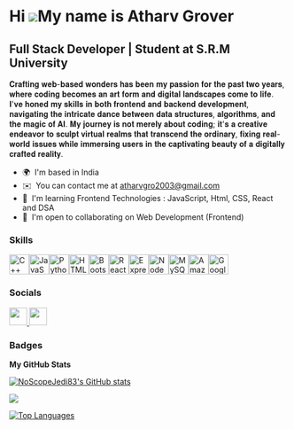 Hi ![](https://user-images.githubusercontent.com/18350557/176309783-0785949b-9127-417c-8b55-ab5a4333674e.gif)My name is Atharv Grover
=====================================================================================================================================

Full Stack Developer | Student at S.R.M University
--------------------------------------------------

𝐂𝐫𝐚𝐟𝐭𝐢𝐧𝐠 𝐰𝐞𝐛-𝐛𝐚𝐬𝐞𝐝 𝐰𝐨𝐧𝐝𝐞𝐫𝐬 𝐡𝐚𝐬 𝐛𝐞𝐞𝐧 𝐦𝐲 𝐩𝐚𝐬𝐬𝐢𝐨𝐧 𝐟𝐨𝐫 𝐭𝐡𝐞 𝐩𝐚𝐬𝐭 𝐭𝐰𝐨 𝐲𝐞𝐚𝐫𝐬, 𝐰𝐡𝐞𝐫𝐞 𝐜𝐨𝐝𝐢𝐧𝐠 𝐛𝐞𝐜𝐨𝐦𝐞𝐬 𝐚𝐧 𝐚𝐫𝐭 𝐟𝐨𝐫𝐦 𝐚𝐧𝐝 𝐝𝐢𝐠𝐢𝐭𝐚𝐥 𝐥𝐚𝐧𝐝𝐬𝐜𝐚𝐩𝐞𝐬 𝐜𝐨𝐦𝐞 𝐭𝐨 𝐥𝐢𝐟𝐞. 𝐈'𝐯𝐞 𝐡𝐨𝐧𝐞𝐝 𝐦𝐲 𝐬𝐤𝐢𝐥𝐥𝐬 𝐢𝐧 𝐛𝐨𝐭𝐡 𝐟𝐫𝐨𝐧𝐭𝐞𝐧𝐝 𝐚𝐧𝐝 𝐛𝐚𝐜𝐤𝐞𝐧𝐝 𝐝𝐞𝐯𝐞𝐥𝐨𝐩𝐦𝐞𝐧𝐭, 𝐧𝐚𝐯𝐢𝐠𝐚𝐭𝐢𝐧𝐠 𝐭𝐡𝐞 𝐢𝐧𝐭𝐫𝐢𝐜𝐚𝐭𝐞 𝐝𝐚𝐧𝐜𝐞 𝐛𝐞𝐭𝐰𝐞𝐞𝐧 𝐝𝐚𝐭𝐚 𝐬𝐭𝐫𝐮𝐜𝐭𝐮𝐫𝐞𝐬, 𝐚𝐥𝐠𝐨𝐫𝐢𝐭𝐡𝐦𝐬, 𝐚𝐧𝐝 𝐭𝐡𝐞 𝐦𝐚𝐠𝐢𝐜 𝐨𝐟 𝐀𝐈. 𝐌𝐲 𝐣𝐨𝐮𝐫𝐧𝐞𝐲 𝐢𝐬 𝐧𝐨𝐭 𝐦𝐞𝐫𝐞𝐥𝐲 𝐚𝐛𝐨𝐮𝐭 𝐜𝐨𝐝𝐢𝐧𝐠; 𝐢𝐭'𝐬 𝐚 𝐜𝐫𝐞𝐚𝐭𝐢𝐯𝐞 𝐞𝐧𝐝𝐞𝐚𝐯𝐨𝐫 𝐭𝐨 𝐬𝐜𝐮𝐥𝐩𝐭 𝐯𝐢𝐫𝐭𝐮𝐚𝐥 𝐫𝐞𝐚𝐥𝐦𝐬 𝐭𝐡𝐚𝐭 𝐭𝐫𝐚𝐧𝐬𝐜𝐞𝐧𝐝 𝐭𝐡𝐞 𝐨𝐫𝐝𝐢𝐧𝐚𝐫𝐲, 𝐟𝐢𝐱𝐢𝐧𝐠 𝐫𝐞𝐚𝐥-𝐰𝐨𝐫𝐥𝐝 𝐢𝐬𝐬𝐮𝐞𝐬 𝐰𝐡𝐢𝐥𝐞 𝐢𝐦𝐦𝐞𝐫𝐬𝐢𝐧𝐠 𝐮𝐬𝐞𝐫𝐬 𝐢𝐧 𝐭𝐡𝐞 𝐜𝐚𝐩𝐭𝐢𝐯𝐚𝐭𝐢𝐧𝐠 𝐛𝐞𝐚𝐮𝐭𝐲 𝐨𝐟 𝐚 𝐝𝐢𝐠𝐢𝐭𝐚𝐥𝐥𝐲 𝐜𝐫𝐚𝐟𝐭𝐞𝐝 𝐫𝐞𝐚𝐥𝐢𝐭𝐲.

* 🌍  I'm based in India
* ✉️  You can contact me at [atharvgro2003@gmail.com](mailto:atharvgro2003@gmail.com)
* 🧠  I'm learning Frontend Technologies : JavaScript, Html, CSS, React and DSA
* 🤝  I'm open to collaborating on Web Development (Frontend)

### Skills


<p align="left">
<a href="https://docs.microsoft.com/en-us/cpp/?view=msvc-170" target="_blank" rel="noreferrer"><img src="https://raw.githubusercontent.com/danielcranney/readme-generator/main/public/icons/skills/cplusplus-colored.svg" width="36" height="36" alt="C++" /></a><a href="https://developer.mozilla.org/en-US/docs/Web/JavaScript" target="_blank" rel="noreferrer"><img src="https://raw.githubusercontent.com/danielcranney/readme-generator/main/public/icons/skills/javascript-colored.svg" width="36" height="36" alt="JavaScript" /></a><a href="https://www.python.org/" target="_blank" rel="noreferrer"><img src="https://raw.githubusercontent.com/danielcranney/readme-generator/main/public/icons/skills/python-colored.svg" width="36" height="36" alt="Python" /></a><a href="https://developer.mozilla.org/en-US/docs/Glossary/HTML5" target="_blank" rel="noreferrer"><img src="https://raw.githubusercontent.com/danielcranney/readme-generator/main/public/icons/skills/html5-colored.svg" width="36" height="36" alt="HTML5" /></a><a href="https://getbootstrap.com/" target="_blank" rel="noreferrer"><img src="https://raw.githubusercontent.com/danielcranney/readme-generator/main/public/icons/skills/bootstrap-colored.svg" width="36" height="36" alt="Bootstrap" /></a><a href="https://reactjs.org/" target="_blank" rel="noreferrer"><img src="https://raw.githubusercontent.com/danielcranney/readme-generator/main/public/icons/skills/react-colored.svg" width="36" height="36" alt="React" /></a><a href="https://expressjs.com/" target="_blank" rel="noreferrer"><img src="https://raw.githubusercontent.com/danielcranney/readme-generator/main/public/icons/skills/express-colored.svg" width="36" height="36" alt="Express" /></a><a href="https://nodejs.org/en/" target="_blank" rel="noreferrer"><img src="https://raw.githubusercontent.com/danielcranney/readme-generator/main/public/icons/skills/nodejs-colored.svg" width="36" height="36" alt="NodeJS" /></a><a href="https://www.mysql.com/" target="_blank" rel="noreferrer"><img src="https://raw.githubusercontent.com/danielcranney/readme-generator/main/public/icons/skills/mysql-colored.svg" width="36" height="36" alt="MySQL" /></a><a href="https://aws.amazon.com" target="_blank" rel="noreferrer"><img src="https://raw.githubusercontent.com/danielcranney/readme-generator/main/public/icons/skills/aws-colored.svg" width="36" height="36" alt="Amazon Web Services" /></a><a href="https://cloud.google.com/" target="_blank" rel="noreferrer"><img src="https://raw.githubusercontent.com/danielcranney/readme-generator/main/public/icons/skills/googlecloud-colored.svg" width="36" height="36" alt="Google Cloud" /></a>
</p>


### Socials

<p align="left"> <a href="https://www.github.com/NoScopeJedi83" target="_blank" rel="noreferrer"> <picture> <source media="(prefers-color-scheme: dark)" srcset="https://raw.githubusercontent.com/danielcranney/readme-generator/main/public/icons/socials/github-dark.svg" /> <source media="(prefers-color-scheme: light)" srcset="https://raw.githubusercontent.com/danielcranney/readme-generator/main/public/icons/socials/github.svg" /> <img src="https://raw.githubusercontent.com/danielcranney/readme-generator/main/public/icons/socials/github.svg" width="32" height="32" /> </picture> </a> <a href="https://www.linkedin.com/in/atharv-grover-62a16020a/" target="_blank" rel="noreferrer"> <picture> <source media="(prefers-color-scheme: dark)" srcset="https://raw.githubusercontent.com/danielcranney/readme-generator/main/public/icons/socials/linkedin-dark.svg" /> <source media="(prefers-color-scheme: light)" srcset="https://raw.githubusercontent.com/danielcranney/readme-generator/main/public/icons/socials/linkedin.svg" /> <img src="https://raw.githubusercontent.com/danielcranney/readme-generator/main/public/icons/socials/linkedin.svg" width="32" height="32" /> </picture> </a></p>

### Badges

<b>My GitHub Stats</b>

<a href="http://www.github.com/NoScopeJedi83"><img src="https://github-readme-stats.vercel.app/api?username=NoScopeJedi83&show_icons=true&hide=prs,issues,&count_private=true&title_color=0891b2&text_color=ffffff&icon_color=0891b2&bg_color=1c1917&hide_border=true&show_icons=true" alt="NoScopeJedi83's GitHub stats" /></a>

<a href="http://www.github.com/NoScopeJedi83"><img src="https://github-readme-streak-stats.herokuapp.com/?user=NoScopeJedi83&stroke=ffffff&background=1c1917&ring=0891b2&fire=0891b2&currStreakNum=ffffff&currStreakLabel=0891b2&sideNums=ffffff&sideLabels=ffffff&dates=ffffff&hide_border=true" /></a>

<a href="https://github.com/NoScopeJedi83" align="left"><img src="https://github-readme-stats.vercel.app/api/top-langs/?username=NoScopeJedi83&langs_count=10&title_color=0891b2&text_color=ffffff&icon_color=0891b2&bg_color=1c1917&hide_border=true&locale=en&custom_title=Top%20%Languages" alt="Top Languages" /></a>
